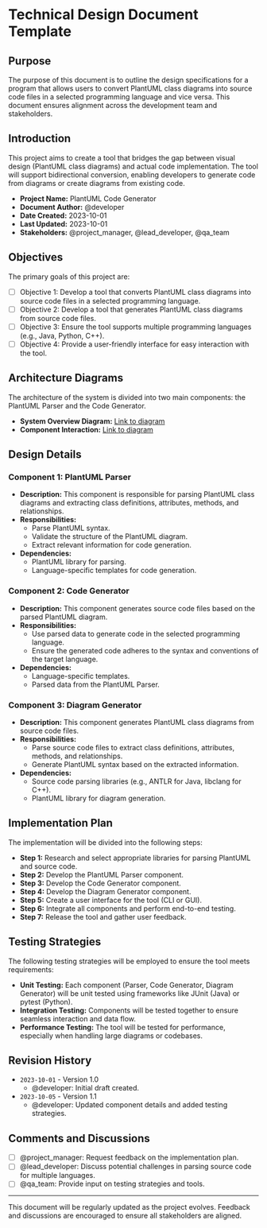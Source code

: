 # Technical Design Document Template

## Purpose
The purpose of this document is to outline the design specifications for a program that allows users to convert PlantUML class diagrams into source code files in a selected programming language and vice versa. This document ensures alignment across the development team and stakeholders.

## Introduction
This project aims to create a tool that bridges the gap between visual design (PlantUML class diagrams) and actual code implementation. The tool will support bidirectional conversion, enabling developers to generate code from diagrams or create diagrams from existing code.

- **Project Name:** PlantUML Code Generator
- **Document Author:** @developer
- **Date Created:** 2023-10-01
- **Last Updated:** 2023-10-01
- **Stakeholders:** @project_manager, @lead_developer, @qa_team

## Objectives
The primary goals of this project are:

- [ ] Objective 1: Develop a tool that converts PlantUML class diagrams into source code files in a selected programming language.
- [ ] Objective 2: Develop a tool that generates PlantUML class diagrams from source code files.
- [ ] Objective 3: Ensure the tool supports multiple programming languages (e.g., Java, Python, C++).
- [ ] Objective 4: Provide a user-friendly interface for easy interaction with the tool.

## Architecture Diagrams
The architecture of the system is divided into two main components: the PlantUML Parser and the Code Generator.

- **System Overview Diagram:** [Link to diagram](#)
- **Component Interaction:** [Link to diagram](#)

## Design Details

### Component 1: PlantUML Parser
- **Description:** This component is responsible for parsing PlantUML class diagrams and extracting class definitions, attributes, methods, and relationships.
- **Responsibilities:** 
  - Parse PlantUML syntax.
  - Validate the structure of the PlantUML diagram.
  - Extract relevant information for code generation.
- **Dependencies:** 
  - PlantUML library for parsing.
  - Language-specific templates for code generation.

### Component 2: Code Generator
- **Description:** This component generates source code files based on the parsed PlantUML diagram.
- **Responsibilities:** 
  - Use parsed data to generate code in the selected programming language.
  - Ensure the generated code adheres to the syntax and conventions of the target language.
- **Dependencies:** 
  - Language-specific templates.
  - Parsed data from the PlantUML Parser.

### Component 3: Diagram Generator
- **Description:** This component generates PlantUML class diagrams from source code files.
- **Responsibilities:** 
  - Parse source code files to extract class definitions, attributes, methods, and relationships.
  - Generate PlantUML syntax based on the extracted information.
- **Dependencies:** 
  - Source code parsing libraries (e.g., ANTLR for Java, libclang for C++).
  - PlantUML library for diagram generation.

## Implementation Plan
The implementation will be divided into the following steps:

* **Step 1:** Research and select appropriate libraries for parsing PlantUML and source code.
* **Step 2:** Develop the PlantUML Parser component.
* **Step 3:** Develop the Code Generator component.
* **Step 4:** Develop the Diagram Generator component.
* **Step 5:** Create a user interface for the tool (CLI or GUI).
* **Step 6:** Integrate all components and perform end-to-end testing.
* **Step 7:** Release the tool and gather user feedback.

## Testing Strategies
The following testing strategies will be employed to ensure the tool meets requirements:

- **Unit Testing:** Each component (Parser, Code Generator, Diagram Generator) will be unit tested using frameworks like JUnit (Java) or pytest (Python).
- **Integration Testing:** Components will be tested together to ensure seamless interaction and data flow.
- **Performance Testing:** The tool will be tested for performance, especially when handling large diagrams or codebases.

## Revision History
- `2023-10-01` - Version 1.0
  - @developer: Initial draft created.
- `2023-10-05` - Version 1.1 
  - @developer: Updated component details and added testing strategies.

## Comments and Discussions
- [ ] @project_manager: Request feedback on the implementation plan.
- [ ] @lead_developer: Discuss potential challenges in parsing source code for multiple languages.
- [ ] @qa_team: Provide input on testing strategies and tools.

---

This document will be regularly updated as the project evolves. Feedback and discussions are encouraged to ensure all stakeholders are aligned.
